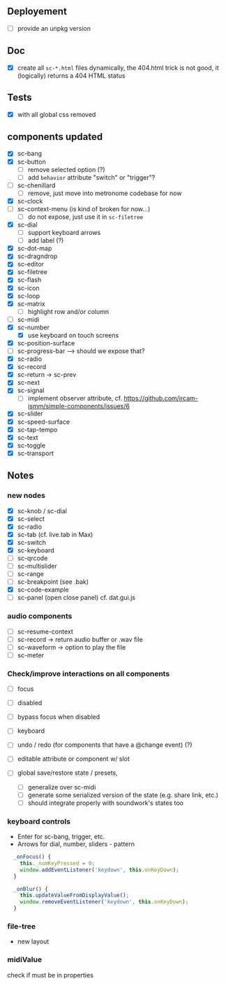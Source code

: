 ## Deployement

- [ ] provide an unpkg version

## Doc

- [x] create all `sc-*.html` files dynamically, the 404.html trick is not good, it (logically) returns a 404 HTML status      

## Tests

- [x] with all global css removed

## components updated

- [x] sc-bang
- [x] sc-button
  + [ ] remove selected option (?)
  + [ ] add `behavior` attribute "switch" or "trigger"?
- [ ] sc-chenillard
  + [ ] remove, just move into metronome codebase for now
- [x] sc-clock
- [ ] sc-context-menu (is kind of broken for now...)
  + [ ] do not expose, just use it in `sc-filetree`
- [x] sc-dial
  + [ ] support keyboard arrows
  + [ ] add label (?)
- [x] sc-dot-map
- [x] sc-dragndrop
- [x] sc-editor
- [x] sc-filetree
- [x] sc-flash
- [x] sc-icon
- [x] sc-loop
- [x] sc-matrix
  + [ ] highlight row and/or column
- [ ] sc-midi
- [x] sc-number
  + [x] use keyboard on touch screens
- [x] sc-position-surface
- [ ] sc-progress-bar
  --> should we expose that?
- [x] sc-radio
- [x] sc-record
- [x] sc-return -> sc-prev
- [x] sc-next
- [x] sc-signal
  + [ ] implement observer attribute, cf. https://github.com/ircam-ismm/simple-components/issues/6
- [x] sc-slider 
- [x] sc-speed-surface
- [x] sc-tap-tempo
- [x] sc-text
- [x] sc-toggle
- [x] sc-transport

## Notes

### new nodes

- [x] sc-knob / sc-dial
- [x] sc-select
- [x] sc-radio
- [x] sc-tab (cf. live.tab in Max)
- [x] sc-switch
- [x] sc-keyboard
- [ ] sc-qrcode
- [ ] sc-multislider
- [ ] sc-range
- [ ] sc-breakpoint (see .bak)
- [x] sc-code-example
- [ ] sc-panel (open close panel) cf. dat.gui.js

### audio components

- [ ] sc-resume-context
- [ ] sc-record -> return audio buffer or .wav file
- [ ] sc-waveform -> option to play the file
- [ ] sc-meter

### Check/improve interactions on all components

- [ ] focus
- [ ] disabled
- [ ] bypass focus when disabled
- [ ] keyboard
- [ ] undo / redo (for components that have a @change event) (?)
- [ ] editable attribute or component w/ slot

- [ ] global save/restore state / presets, 
  + [ ] generalize over sc-midi
  + [ ] generate some serialized version of the state (e.g. share link, etc.)
  + [ ] should integrate properly with soundwork's states too

### keyboard controls

- Enter for sc-bang, trigger, etc.
- Arrows for dial, number, sliders - pattern

```js
  _onFocus() {
    this._numKeyPressed = 0;
    window.addEventListener('keydown', this.onKeyDown);
  }

  _onBlur() {
    this.updateValueFromDisplayValue();
    window.removeEventListener('keydown', this.onKeyDown);
  }
```

### file-tree

- new layout

### midiValue

check if must be in properties
